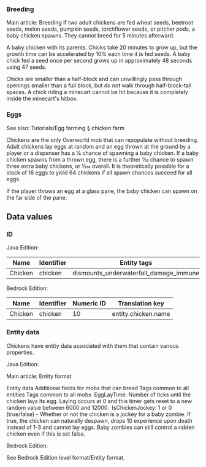 ### Breeding
Main article: Breeding
If two adult chickens are fed wheat seeds, beetroot seeds, melon seeds, pumpkin seeds, torchflower seeds, or pitcher pods, a baby chicken spawns. They cannot breed for 5 minutes afterward.

A baby chicken with its parents.
Chicks take 20 minutes to grow up, but the growth time can be accelerated by 10% each time it is fed seeds. A baby chick fed a seed once per second grows up in approximately 48 seconds using 47 seeds.

Chicks are smaller than a half-block and can unwillingly pass through openings smaller than a full block, but do not walk through half-block-tall spaces. A chick riding a minecart cannot be hit because it is completely inside the minecart's hitbox.

### Eggs
See also: Tutorials/Egg farming § chicken farm

Chickens are the only Overworld mob that can repopulate without breeding. Adult chickens lay eggs at random and an egg thrown at the ground by a player or a dispenser has a 1⁄8 chance of spawning a baby chicken. If a baby chicken spawns from a thrown egg, there is a further 1⁄32 chance to spawn three extra baby chickens, or 1⁄256 overall. It is theoretically possible for a stack of 16 eggs to yield 64 chickens if all spawn chances succeed for all eggs.

If the player throws an egg at a glass pane, the baby chicken can spawn on the far side of the pane.

## Data values
### ID
Java Edition:

| Name    | Identifier | Entity tags                            | Translation key          |
|---------|------------|----------------------------------------|--------------------------|
| Chicken | chicken    | dismounts_underwaterfall_damage_immune | entity.minecraft.chicken |

Bedrock Edition:

| Name    | Identifier | Numeric ID | Translation key     |
|---------|------------|------------|---------------------|
| Chicken | chicken    | 10         | entity.chicken.name |

### Entity data
Chickens have entity data associated with them that contain various properties.

Java Edition:

Main article: Entity format

 Entity data
Additional fields for mobs that can breed
Tags common to all entities
Tags common to all mobs
 EggLayTime: Number of ticks until the chicken lays its egg. Laying occurs at 0 and this timer gets reset to a new random value between 6000 and 12000.
 IsChickenJockey: 1 or 0 (true/false) - Whether or not the chicken is a jockey for a baby zombie. If true, the chicken can naturally despawn, drops 10 experience upon death instead of 1-3 and cannot lay eggs. Baby zombies can still control a ridden chicken even if this is set false.

Bedrock Edition:

See Bedrock Edition level format/Entity format.

